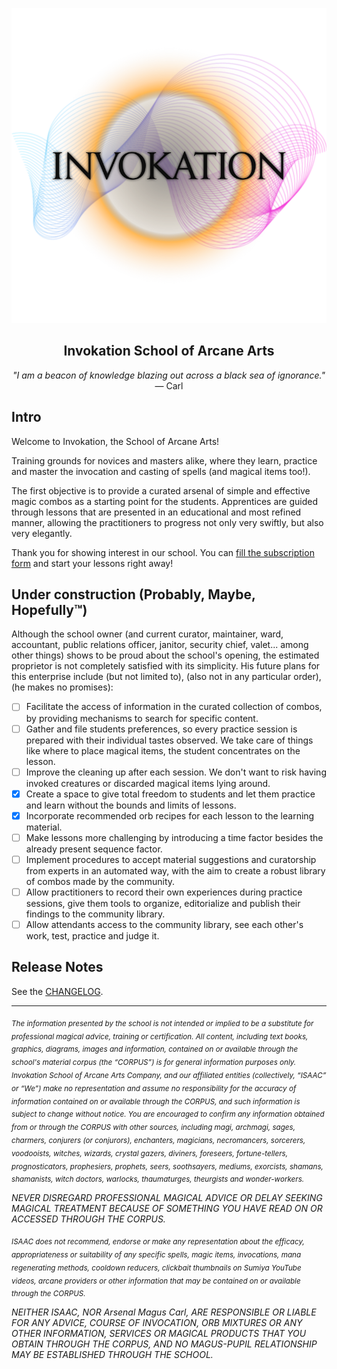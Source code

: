 <p align="center">
  <img alt="Invokation Poster" src="./images/invokation.png"/>
</p>

<h2 align="center">Invokation School of Arcane Arts</h2>

<p align="center">
  <em>"I am a beacon of knowledge blazing out across a black sea of ignorance."</em> — Carl
</p>

## Intro

Welcome to Invokation, the School of Arcane Arts!

Training grounds for novices and masters alike, where they learn, practice and master the
invocation and casting of spells (and magical items too!).

The first objective is to provide a curated arsenal of simple and effective magic combos as a
starting point for the students. Apprentices are guided through lessons that are presented in an
educational and most refined manner, allowing the practitioners to progress not only very swiftly,
but also very elegantly.

Thank you for showing interest in our school. You can [fill the subscription form][workshop] and
start your lessons right away!

## Under construction (Probably, Maybe, Hopefully™)

Although the school owner (and current curator, maintainer, ward, accountant, public relations
officer, janitor, security chief, valet... among other things) shows to be proud about the school's
opening, the estimated proprietor is not completely satisfied with its simplicity. His future plans
for this enterprise include (but not limited to), (also not in any particular order), (he makes no
promises):

- [ ] Facilitate the access of information in the curated collection of combos, by providing
      mechanisms to search for specific content.
- [ ] Gather and file students preferences, so every practice session is prepared with their
      individual tastes observed. We take care of things like where to place magical items,
      the student concentrates on the lesson.
- [ ] Improve the cleaning up after each session. We don't want to risk having invoked creatures
      or discarded magical items lying around.
- [x] Create a space to give total freedom to students and let them practice and learn without
      the bounds and limits of lessons.
- [x] Incorporate recommended orb recipes for each lesson to the learning material.
- [ ] Make lessons more challenging by introducing a time factor besides the already present
      sequence factor.
- [ ] Implement procedures to accept material suggestions and curatorship from experts in an
      automated way, with the aim to create a robust library of combos made by the community.
- [ ] Allow practitioners to record their own experiences during practice sessions, give them
      tools to organize, editorialize and publish their findings to the community library.
- [ ] Allow attendants access to the community library, see each other's work, test, practice and
      judge it.

## Release Notes

See the [CHANGELOG][changelog].

---

<sub><em>
  The information presented by the school is not intended or implied to be a substitute
  for professional magical advice, training or certification. All content, including text books,
  graphics, diagrams, images and information, contained on or available through the school's
  material corpus (the “CORPUS”) is for general information purposes only. Invokation School of
  Arcane Arts Company, and our affiliated entities (collectively, “ISAAC” or “We”) make no
  representation and assume no responsibility for the accuracy of information contained on or
  available through the CORPUS, and such information is subject to change without notice. You are
  encouraged to confirm any information obtained from or through the CORPUS with other sources,
  including magi, archmagi, sages, charmers, conjurers (or conjurors), enchanters, magicians,
  necromancers, sorcerers, voodooists, witches, wizards, crystal gazers, diviners, foreseers,
  fortune-tellers, prognosticators, prophesiers, prophets, seers, soothsayers, mediums, exorcists,
  shamans, shamanists, witch doctors, warlocks, thaumaturges, theurgists and wonder-workers.

  NEVER DISREGARD PROFESSIONAL MAGICAL ADVICE OR DELAY SEEKING MAGICAL TREATMENT BECAUSE OF
  SOMETHING YOU HAVE READ ON OR ACCESSED THROUGH THE CORPUS.
</em></sub>

<sub><em>
  ISAAC does not recommend, endorse or make any representation about the efficacy,
  appropriateness or suitability of any specific spells, magic items, invocations, mana
  regenerating methods, cooldown reducers, clickbait thumbnails on Sumiya YouTube videos, arcane
  providers or other information that may be contained on or available through the CORPUS.

  NEITHER ISAAC, NOR Arsenal Magus Carl, ARE RESPONSIBLE OR LIABLE FOR ANY ADVICE, COURSE OF
  INVOCATION, ORB MIXTURES OR ANY OTHER INFORMATION, SERVICES OR MAGICAL PRODUCTS THAT YOU OBTAIN
  THROUGH THE CORPUS, AND NO MAGUS-PUPIL RELATIONSHIP MAY BE ESTABLISHED THROUGH THE SCHOOL.
</em></sub>

[workshop]: https://steamcommunity.com/sharedfiles/filedetails/?id=1809587874
[changelog]: ./CHANGELOG.md
